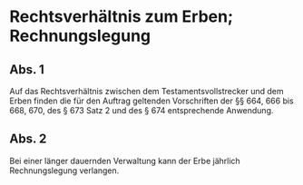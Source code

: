 # Rechtsverhältnis zum Erben; Rechnungslegung



## Abs. 1

 Auf das Rechtsverhältnis zwischen dem Testamentsvollstrecker und dem Erben finden die für den Auftrag geltenden Vorschriften der §§ 664, 666 bis 668, 670, des § 673 Satz 2 und des § 674 entsprechende Anwendung.

## Abs. 2

 Bei einer länger dauernden Verwaltung kann der Erbe jährlich Rechnungslegung verlangen. 

